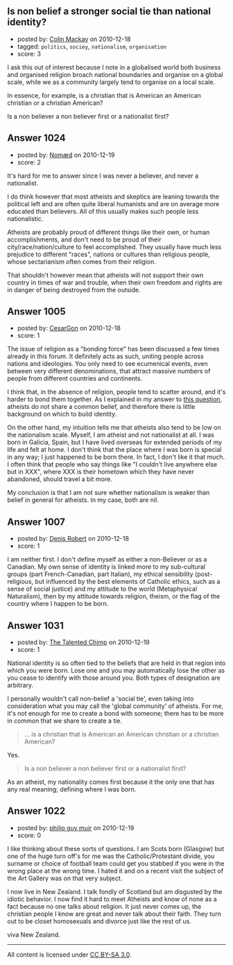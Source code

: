 ## Is non belief a stronger social tie than national identity?

- posted by: [Colin Mackay](https://stackexchange.com/users/-1/30-colin-mackay) on 2010-12-18
- tagged: `politics`, `sociey`, `nationalism`, `organisation`
- score: 3

I ask this out of interest because I note in a globalised world both business and organised religion broach national boundaries and organise on a global scale, while we as a community largely tend to organise on a local scale.

In essence, for example, is a christian that is American an American christian or a christian American? 

Is a non believer a non believer first or a nationalist first?


## Answer 1024

- posted by: [Nomæd](https://stackexchange.com/users/-1/27-nom-d) on 2010-12-19
- score: 2

It's hard for me to answer since I was never a believer, and never a nationalist.

I do think however that most atheists and skeptics are leaning towards the political left and are often quite liberal humanists and are on average more educated than believers. All of this usually makes such people less nationalistic.

Atheists are probably proud of different things like their own, or human accomplishments, and don't need to be proud of their city/race/nation/culture to feel accomplished. They usually have much less prejudice to different "races", nations or cultures than religious people, whose sectarianism often comes from their religion.

That shouldn't however mean that atheists will not support their own country in times of war and trouble, when their own freedom and rights are in danger of being destroyed from the outside.


## Answer 1005

- posted by: [CesarGon](https://stackexchange.com/users/-1/80-cesargon) on 2010-12-18
- score: 1

The issue of religion as a "bonding force" has been discussed a few times already in this forum. It definitely acts as such, uniting people across nations and ideologies. You only need to see ecumenical events, even between very different denominations, that attract massive numbers of people from different countries and continents.

I think that, in the absence of religion, people tend to scatter around, and it's harder to bond them together. As I explained in my answer to <a href="http://atheism.stackexchange.com/questions/660/should-atheists-join-in-political-group-solidarity">this question</a>, atheists do not share a common belief, and therefore there is little background on which to build identity.

On the other hand, my intuition tells me that atheists also tend to be low on the nationalism scale. Myself, I am atheist and not nationalist at all. I was born in Galicia, Spain, but I have lived overseas for extended periods of my life and felt at home. I don't think that the place where I was born is special in any way; I just happened to be born there. In fact, I don't like it that much. I often think that people who say things like "I couldn't live anywhere else but in XXX", where XXX is their hometown which they have never abandoned, should travel a bit more.

My conclusion is that I am not sure whether nationalism is weaker than belief in general for atheists. In my case, both are nil.


## Answer 1007

- posted by: [Denis Robert](https://stackexchange.com/users/-1/122-denis-robert) on 2010-12-18
- score: 1

I am neither first. I don't define myself as either a non-Believer or as a Canadian. My own sense of identity is linked more to my sub-cultural groups (part French-Canadian, part Italian), my ethical sensibility (post-religious, but influenced by the best elements of Catholic ethics, such as a sense of social justice) and my attitude to the world (Metaphysical Naturalism), then by my attitude towards religion, theism, or the flag of the country where I happen to be born.


## Answer 1031

- posted by: [The Talented Chimp](https://stackexchange.com/users/-1/210-the-talented-chimp) on 2010-12-19
- score: 1

National identity is so often tied to the beliefs that are held in that region into which you were born. Lose one and you may automatically lose the other as you cease to identify with those around you. Both types of designation are arbitrary.

I personally wouldn't call non-belief a 'social tie', even taking into consideration what you may call the 'global community' of atheists. For me, it's not enough for me to create a bond with someone; there has to be more in common that we share to create a tie.

> ... is a christian that is American an American christian or a christian American? 

Yes.

> Is a non believer a non believer first or a nationalist first?

As an atheist, my nationality comes first because it the only one that has any real meaning; defining where I was born.


## Answer 1022

- posted by: [philip guy muir](https://stackexchange.com/users/-1/182-philip-guy-muir) on 2010-12-19
- score: 0

I like thinking about these sorts of questions. I am Scots born (Glasgow) but one of the huge turn off's for me was the Catholic/Protestant divide, you surname or choice of football team could get you stabbed if you were in the wrong place at the wrong time. I hated it and on a recent visit the subject of the Art Gallery was on that very subject.

I now live in New Zealand. I talk fondly of Scotland but am disgusted by the idiotic behavior. I now find it hard to meet Atheists and know of none as a fact because no one talks about religion. It just never comes up, the christian people I know are great and never talk about their faith. They turn out to be closet homosexuals and divorce just like the rest of us.

viva New Zealand.



---

All content is licensed under [CC BY-SA 3.0](https://creativecommons.org/licenses/by-sa/3.0/).
